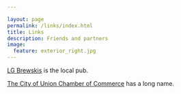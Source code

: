 ```yaml
---

layout: page
permalink: /links/index.html
title: Links
description: Friends and partners
image:
  feature: exterior_right.jpg
---
```


[LG Brewskis](https://www.facebook.com/pages/LG-Brewskis/202717269745877) is the local pub.

[The City of Union Chamber of Commerce](https://www.facebook.com/pages/City-of-Union-OR-Chamber-of-Commerce/199610620135779) has a long name.
